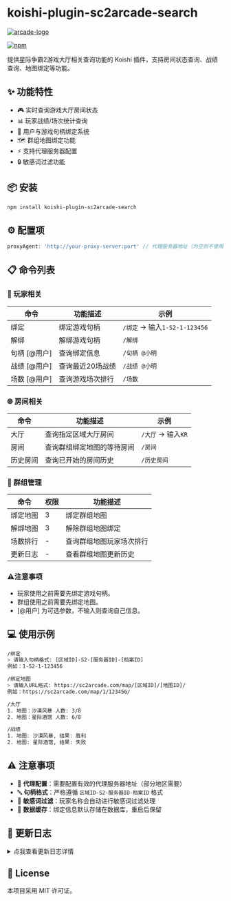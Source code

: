 # koishi-plugin-sc2arcade-search

<a href="https://sc2arcade.com">
  <img src="https://sc2arcade.com/img/arcade-logo.a514b842.png" alt="arcade-logo">
</a>

[![npm](https://img.shields.io/npm/v/koishi-plugin-sc2arcade-search?style=flat-square)](https://www.npmjs.com/package/koishi-plugin-sc2arcade-search)

提供星际争霸2游戏大厅相关查询功能的 Koishi 插件，支持房间状态查询、战绩查询、地图绑定等功能。

## ✨ 功能特性

- 🎮 实时查询游戏大厅房间状态
- 📊 玩家战绩/场次统计查询
- 🔗 用户与游戏句柄绑定系统
- 🗺️ 群组地图绑定功能
- ⚡ 支持代理服务器配置
- 🔒 敏感词过滤功能

## 📦 安装

```bash
npm install koishi-plugin-sc2arcade-search
```

## ⚙️ 配置项

```ts
proxyAgent: 'http://your-proxy-server:port' // 代理服务器地址（为空则不使用）
```

## 📋 命令列表

### 👤 玩家相关
| 命令                           | 功能描述                     | 示例                               |
|------------------------------|----------------------------|-----------------------------------|
| 绑定                | 绑定游戏句柄                  | `/绑定` → 输入`1-S2-1-123456`      |
| 解绑                | 解绑游戏句柄                  | `/解绑`                           |
| 句柄 [@用户]        | 查询绑定信息                  | `/句柄 @小明`                     |
| 战绩 [@用户]        | 查询最近20场战绩              | `/战绩 @小明`                     |
| 场数 [@用户]        | 查询游戏场次排行              | `/场数`                           |

### 🌐 房间相关
| 命令                           | 功能描述                     | 示例                               |
|------------------------------|----------------------------|-----------------------------------|
| 大厅                | 查询指定区域大厅房间           | `/大厅` → 输入`KR`                |
| 房间                | 查询群组绑定地图的等待房间      | `/房间`                           |
| 历史房间            | 查询已开始的房间历史           | `/历史房间`                       |

### 👥 群组管理
| 命令                           | 权限 | 功能描述              |
|------------------------------|-----|---------------------|
| 绑定地图            | 3   | 绑定群组地图        |
| 解绑地图            | 3   | 解除群组地图绑定        |
| 场数排行            | -   | 查询群组地图玩家场次排行     |
| 更新日志            | -   | 查看群组地图更新历史        |

### ⚠️注意事项

- 玩家使用之前需要先绑定游戏句柄。
- 群组使用之前需要先绑定地图。
- [@用户] 为可选参数，不输入则查询自己信息。

## 💻 使用示例

```bash
/绑定
> 请输入句柄格式: [区域ID]-S2-[服务器ID]-[档案ID]
例如：1-S2-1-123456

/绑定地图
> 请输入URL格式: https://sc2arcade.com/map/[区域ID]/[地图ID]/
例如：https://sc2arcade.com/map/1/123456/

/大厅
1. 地图：沙漠风暴 人数: 3/8
2. 地图：星际酒馆 人数: 6/8

/战绩
1. 地图: 沙漠风暴, 结果: 胜利
2. 地图: 星际酒馆, 结果: 失败
```

## ⚠️ 注意事项

- 🔌 **代理配置**：需要配置有效的代理服务器地址（部分地区需要）
- 🔤 **句柄格式**：严格遵循 `区域ID-S2-服务器ID-档案ID` 格式
- 🚫 **敏感词过滤**：玩家名称会自动进行敏感词过滤处理
- 💾 **数据缓存**：绑定信息默认存储在数据库，重启后保留

## 📃 更新日志
<details>
<summary>点我查看更新日志详情</summary>

### ✨ 1.1.20
  - 优化数据库表

### ✨ 1.1.19
  - 添加了引用回复

### ✨ 1.1.16 & 1.1.17 & 1.1.18
  - 修改部分文字描述
  - 删除几处不合理的emoji表情

### ✨ 1.1.14 & 1.1.15
  - 修改部分文字描述

### ✨ 1.1.12 & 1.1.13
  - 优化了敏感词API检测
  - 添加了游戏大厅玩家名称缓存数据库

### ✨ 1.1.11
  - 删除几处不合理的emoji表情

### ✨ 1.1.8
  - 优化了[@用户]的代码逻辑

### ✨ 1.1.7
  - 修改了几处emoji表情

### ✨ 1.1.6
  - 更新readme.md
  - 优化代码

### ✨ 1.1.0
  - 上传正式版

</details>

## 📄 License

本项目采用 MIT 许可证。
